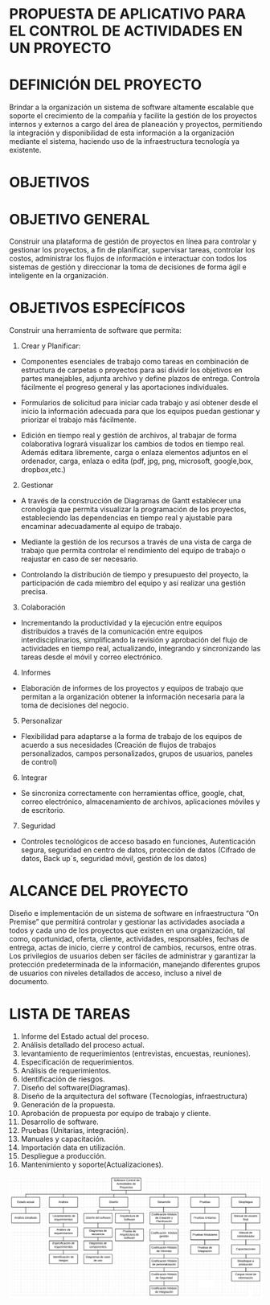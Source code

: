 # PROPUESTA DE APLICATIVO PARA EL CONTROL DE ACTIVIDADES EN UN PROYECTO

# DEFINICIÓN DEL PROYECTO

Brindar a la organización un sistema de software altamente escalable que soporte el crecimiento de la compañía y facilite la gestión de los proyectos internos y externos a cargo del área de planeación y proyectos, permitiendo la integración y disponibilidad de esta información a la organización mediante el sistema, haciendo uso de la infraestructura tecnología ya existente.

# OBJETIVOS 

# OBJETIVO GENERAL

Construir una plataforma de gestión de proyectos en línea para controlar y gestionar los proyectos, a fin de planificar, supervisar tareas, controlar los costos, administrar los flujos de información e interactuar con todos los sistemas de gestión y direccionar la toma de decisiones de forma ágil e inteligente en la organización.

# OBJETIVOS ESPECÍFICOS

Construir una herramienta de software que permita:
   
1.	Crear y Planificar: 

* Componentes esenciales de trabajo como tareas en combinación de estructura de carpetas o proyectos para así dividir los objetivos en partes manejables, adjunta archivo y define plazos de entrega. Controla fácilmente el progreso general y las aportaciones individuales.

* Formularios de solicitud para iniciar cada trabajo y así obtener desde el inicio la información adecuada para que los equipos puedan gestionar y priorizar el trabajo más fácilmente.

* Edición en tiempo real y gestión de archivos, al trabajar de forma colaborativa logrará visualizar los cambios de todos en tiempo real. Además editara libremente, carga  o enlaza elementos adjuntos en el ordenador, carga, enlaza o edita (pdf, jpg, png, microsoft, google,box, dropbox,etc.)

2.	Gestionar

* A través de la construcción de Diagramas de Gantt establecer una cronología que permita visualizar la programación de los proyectos, estableciendo las dependencias en tiempo real y ajustable para encaminar adecuadamente al equipo de trabajo. 

* Mediante la gestión de los recursos a través de una vista de carga de trabajo que permita controlar el rendimiento del equipo de trabajo o reajustar en caso de ser necesario.

* Controlando la distribución de tiempo y presupuesto del proyecto, la participación de cada miembro del equipo y así realizar una gestión precisa.

3.	Colaboración

* Incrementando la productividad y la ejecución entre equipos distribuidos a través de  la comunicación entre equipos interdisciplinarios, simplificando la revisión y aprobación del flujo de actividades en tiempo real, actualizando, integrando y sincronizando las tareas desde el móvil y correo electrónico.

4.	Informes

* Elaboración de informes de los proyectos y equipos de trabajo que permitan a la organización obtener la información necesaria para la toma de decisiones del negocio.

5.	Personalizar

* Flexibilidad para adaptarse a la forma de trabajo de los equipos de acuerdo a sus necesidades (Creación de flujos de trabajos personalizados, campos personalizados, grupos de usuarios, paneles de control)

6.	Integrar

* Se sincroniza correctamente con herramientas office, google, chat, correo electrónico, almacenamiento de archivos, aplicaciones móviles y de escritorio.

7.	Seguridad

* Controles tecnológicos de acceso basado en funciones, Autenticación segura, seguridad en centro de datos, protección de datos (Cifrado de datos, Back up´s, seguridad móvil, gestión de los datos)

# ALCANCE DEL PROYECTO

Diseño e implementación de un sistema de software en infraestructura “On Premise” que permitirá controlar y gestionar las actividades asociada a todos y cada uno de los proyectos que existen en una organización, tal como, oportunidad, oferta, cliente, actividades, responsables, fechas de entrega, actas de inicio, cierre y control de cambios, recursos, entre otras. Los privilegios de usuarios deben ser fáciles de administrar y garantizar la protección predeterminada de la información, manejando diferentes grupos de usuarios con niveles detallados de acceso, incluso a nivel de documento.

# LISTA DE TAREAS
1.	Informe del Estado actual del proceso.
2.	Análisis detallado del proceso actual.
3.	levantamiento de requerimientos (entrevistas, encuestas, reuniones).
4.	Especificación de requerimientos.
5.	Análisis de requerimientos.
6.	Identificación de riesgos.
7.	Diseño del software(Diagramas).
8.	Diseño de la arquitectura del software (Tecnologías, infraestructura)
9.	Generación de la propuesta.
10.	Aprobación de propuesta por equipo de trabajo y cliente.
11.	Desarrollo de software.
12.	Pruebas (Unitarias, integración).
13.	Manuales y capacitación.
14.	Importación data en utilización.
15.	Despliegue a producción.
16.	Mantenimiento y soporte(Actualizaciones).

![Imagen EDT](https://github.com/cjaldanar/App_CtrlActPyto/blob/master/EDT.png)

